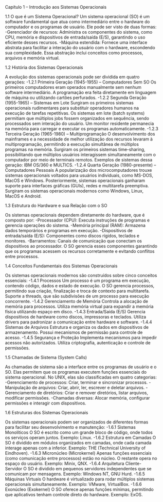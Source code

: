 
Capítulo 1 – Introdução aos Sistemas Operacionais

1.1 O que é um Sistema Operacional?
Um sistema operacional (SO) é um software fundamental que atua como intermediário entre o hardware do computador e os programas de usuário. Ele pode ser visto de duas formas:
-Gerenciador de recursos: Administra os componentes do sistema, como CPU, memória e dispositivos de entrada/saída (E/S), garantindo o uso eficiente desses recursos.
-Máquina estendida: Fornece uma interface abstrata para facilitar a interação do usuário com o hardware, escondendo sua complexidade. Essa abstração inclui conceitos como processos, arquivos e memória virtual.

1.2 História dos Sistemas Operacionais

A evolução dos sistemas operacionais pode ser dividida em quatro gerações:
-1.2.1 Primeira Geração (1945-1955) – Computadores Sem SO
Os primeiros computadores eram operados manualmente sem nenhum software intermediário.
A programação era feita diretamente em linguagem de máquina ou utilizando cartões perfurados.
-1.2.2 Segunda Geração (1955-1965) – Sistemas em Lote
Surgiram os primeiros sistemas operacionais rudimentares para substituir operadores humanos na execução de tarefas repetitivas.
Os sistemas em lote (batch systems) permitiam que múltiplos jobs fossem organizados em sequência, sendo processados sem interação do usuário.
Um monitor residente permanecia na memória para carregar e executar os programas automaticamente.
-1.2.3 Terceira Geração (1965-1980) – Multiprogramação
O desenvolvimento dos mainframes e a necessidade de melhor utilização dos recursos levaram à multiprogramação, permitindo a execução simultânea de múltiplos programas na memória.
Surgiram os primeiros sistemas time-sharing, possibilitando que múltiplos usuários interagissem simultaneamente com o computador por meio de terminais remotos.
Exemplos de sistemas dessa geração: IBM OS/360 e MULTICS.
-1.2.4 Quarta Geração (1980-presente) – Computadores Pessoais
A popularização dos microcomputadores trouxe sistemas operacionais voltados para usuários individuais, como MS-DOS, MacOS e Windows.
Posteriormente, sistemas operacionais ganharam suporte para interfaces gráficas (GUIs), redes e multitarefa preemptiva.
Surgiram os sistemas operacionais modernos como Windows, Linux, MacOS e Android.

1.3 Estrutura do Hardware e sua Relação com o SO

Os sistemas operacionais dependem diretamente do hardware, que é composto por:
-Processador (CPU): Executa instruções de programas e gerencia operações do sistema.
-Memória principal (RAM): Armazena dados temporários e programas em execução.
-Dispositivos de entrada/saída (E/S): Componentes como discos rígidos, teclados e monitores.
-Barramentos: Canais de comunicação que conectam os dispositivos ao processador.
O SO gerencia esses componentes garantindo que os programas acessem os recursos corretamente e evitando conflitos entre processos.

1.4 Conceitos Fundamentais dos Sistemas Operacionais

Os sistemas operacionais modernos são construídos sobre cinco conceitos essenciais:
-1.4.1 Processos
Um processo é um programa em execução, contendo código, dados e estado de execução.
O SO gerencia processos, permitindo sua criação, finalização e troca de contexto para multitarefa.
Suporte a threads, que são subdivisões de um processo para execução concorrente.
-1.4.2 Gerenciamento de Memória
Controla a alocação de memória para processos.
Utiliza memória virtual para expandir a memória física utilizando espaço em disco.
-1.4.3 Entrada/Saída (E/S)
Gerencia dispositivos de hardware como discos, impressoras e teclados.
Utiliza drivers para padronizar a comunicação entre hardware e software.
-1.4.4 Sistemas de Arquivos
Estrutura e organiza os dados em dispositivos de armazenamento.
Possui mecanismos de permissão para controle de acesso.
-1.4.5 Segurança e Proteção
Implementa mecanismos para impedir acessos não autorizados.
Utiliza criptografia, autenticação e controle de permissões.

1.5 Chamadas de Sistema (System Calls)

As chamadas de sistema são a interface entre os programas de usuário e o SO. Elas permitem que os programas executem funções essenciais do sistema operacional. No UNIX, elas são classificadas em quatro categorias:
-Gerenciamento de processos: Criar, terminar e sincronizar processos.
-Manipulação de arquivos: Criar, abrir, ler, escrever e deletar arquivos.
-Gerenciamento de diretórios: Criar e remover diretórios, listar arquivos, modificar permissões.
-Chamadas diversas: Alocar memória, configurar permissões e interagir com dispositivos.

1.6 Estruturas dos Sistemas Operacionais

Os sistemas operacionais podem ser organizados de diferentes formas para facilitar seu desenvolvimento e manutenção:
-1.6.1 Sistemas Monolíticos
O SO é escrito como um grande bloco de código, onde todos os serviços operam juntos.
Exemplo: Linux.
-1.6.2 Estrutura em Camadas
O SO é dividido em módulos organizados em camadas, onde cada camada interage apenas com a inferior.
Exemplo: THE (Technical University of Eindhoven).
-1.6.3 Micronúcleo (Microkernel)
Apenas funções essenciais (como comunicação entre processos) estão no núcleo. O restante opera no espaço do usuário.
Exemplo: Minix, QNX.
-1.6.4 Arquitetura Cliente-Servidor
O SO é dividido em pequenos servidores independentes que se comunicam por mensagens.
Exemplo: Windows NT, GNU Hurd.
-1.6.5 Máquinas Virtuais
O hardware é virtualizado para rodar múltiplos sistemas operacionais simultaneamente.
Exemplo: VMware, VirtualBox.
-1.6.6 Exonúcleo (Exokernel)
O SO oferece apenas funções mínimas, permitindo que aplicativos tenham controle direto do hardware.
Exemplo: ExOS.
